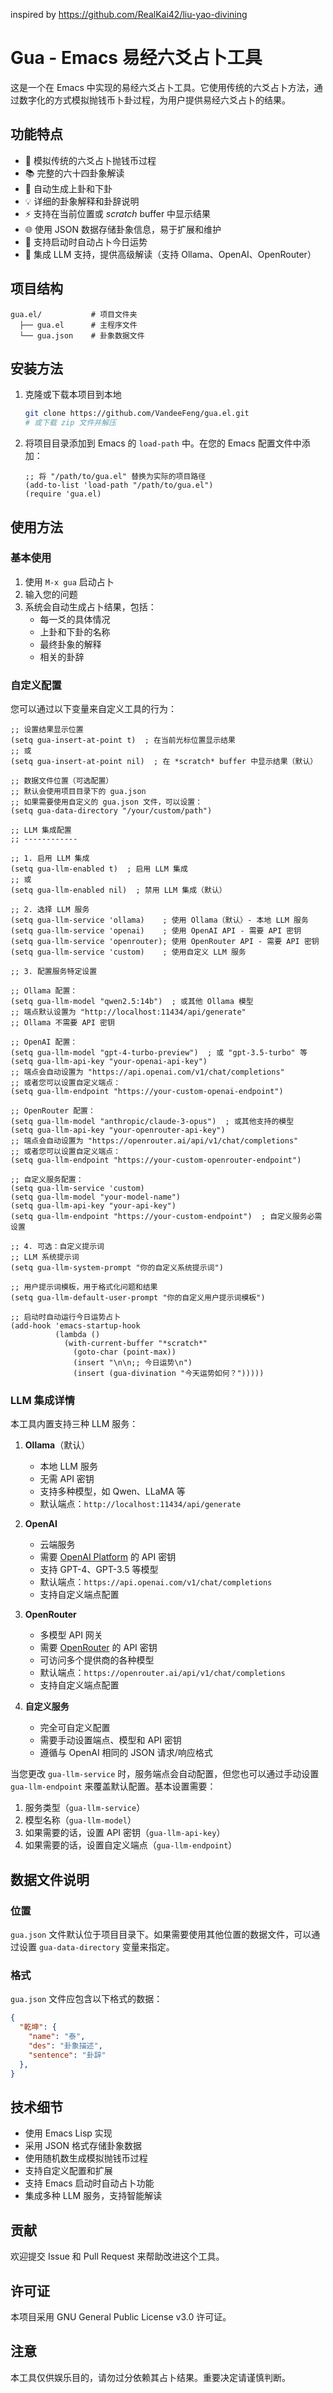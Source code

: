 inspired by https://github.com/RealKai42/liu-yao-divining

# Gua - Emacs 易经六爻占卜工具

这是一个在 Emacs 中实现的易经六爻占卜工具。它使用传统的六爻占卜方法，通过数字化的方式模拟抛钱币卜卦过程，为用户提供易经六爻占卜的结果。

## 功能特点

- 🎲 模拟传统的六爻占卜抛钱币过程
- 📚 完整的六十四卦象解读
- 🔄 自动生成上卦和下卦
- 💡 详细的卦象解释和卦辞说明
- ⚡ 支持在当前位置或 *scratch* buffer 中显示结果
- 🌐 使用 JSON 数据存储卦象信息，易于扩展和维护
- 🔮 支持启动时自动占卜今日运势
- 🤖 集成 LLM 支持，提供高级解读（支持 Ollama、OpenAI、OpenRouter）

## 项目结构

```
gua.el/           # 项目文件夹
  ├── gua.el      # 主程序文件
  └── gua.json    # 卦象数据文件
```

## 安装方法

1. 克隆或下载本项目到本地
   ```bash
   git clone https://github.com/VandeeFeng/gua.el.git
   # 或下载 zip 文件并解压
   ```

2. 将项目目录添加到 Emacs 的 `load-path` 中。在您的 Emacs 配置文件中添加：
   ```elisp
   ;; 将 "/path/to/gua.el" 替换为实际的项目路径
   (add-to-list 'load-path "/path/to/gua.el")
   (require 'gua.el)
   ```

## 使用方法

### 基本使用

1. 使用 `M-x gua` 启动占卜
2. 输入您的问题
3. 系统会自动生成占卜结果，包括：
   - 每一爻的具体情况
   - 上卦和下卦的名称
   - 最终卦象的解释
   - 相关的卦辞

### 自定义配置

您可以通过以下变量来自定义工具的行为：

```elisp
;; 设置结果显示位置
(setq gua-insert-at-point t)  ; 在当前光标位置显示结果
;; 或
(setq gua-insert-at-point nil)  ; 在 *scratch* buffer 中显示结果（默认）

;; 数据文件位置（可选配置）
;; 默认会使用项目目录下的 gua.json
;; 如果需要使用自定义的 gua.json 文件，可以设置：
(setq gua-data-directory "/your/custom/path")

;; LLM 集成配置
;; ------------

;; 1. 启用 LLM 集成
(setq gua-llm-enabled t)  ; 启用 LLM 集成
;; 或
(setq gua-llm-enabled nil)  ; 禁用 LLM 集成（默认）

;; 2. 选择 LLM 服务
(setq gua-llm-service 'ollama)    ; 使用 Ollama（默认）- 本地 LLM 服务
(setq gua-llm-service 'openai)    ; 使用 OpenAI API - 需要 API 密钥
(setq gua-llm-service 'openrouter); 使用 OpenRouter API - 需要 API 密钥
(setq gua-llm-service 'custom)    ; 使用自定义 LLM 服务

;; 3. 配置服务特定设置

;; Ollama 配置：
(setq gua-llm-model "qwen2.5:14b")  ; 或其他 Ollama 模型
;; 端点默认设置为 "http://localhost:11434/api/generate"
;; Ollama 不需要 API 密钥

;; OpenAI 配置：
(setq gua-llm-model "gpt-4-turbo-preview")  ; 或 "gpt-3.5-turbo" 等
(setq gua-llm-api-key "your-openai-api-key")
;; 端点会自动设置为 "https://api.openai.com/v1/chat/completions"
;; 或者您可以设置自定义端点：
(setq gua-llm-endpoint "https://your-custom-openai-endpoint")

;; OpenRouter 配置：
(setq gua-llm-model "anthropic/claude-3-opus")  ; 或其他支持的模型
(setq gua-llm-api-key "your-openrouter-api-key")
;; 端点会自动设置为 "https://openrouter.ai/api/v1/chat/completions"
;; 或者您可以设置自定义端点：
(setq gua-llm-endpoint "https://your-custom-openrouter-endpoint")

;; 自定义服务配置：
(setq gua-llm-service 'custom)
(setq gua-llm-model "your-model-name")
(setq gua-llm-api-key "your-api-key")
(setq gua-llm-endpoint "https://your-custom-endpoint")  ; 自定义服务必需设置

;; 4. 可选：自定义提示词
;; LLM 系统提示词
(setq gua-llm-system-prompt "你的自定义系统提示词")

;; 用户提示词模板，用于格式化问题和结果
(setq gua-llm-default-user-prompt "你的自定义用户提示词模板")

;; 启动时自动运行今日运势占卜
(add-hook 'emacs-startup-hook
          (lambda ()
            (with-current-buffer "*scratch*"
              (goto-char (point-max))
              (insert "\n\n;; 今日运势\n")
              (insert (gua-divination "今天运势如何？")))))
```

### LLM 集成详情

本工具内置支持三种 LLM 服务：

1. **Ollama**（默认）
   - 本地 LLM 服务
   - 无需 API 密钥
   - 支持多种模型，如 Qwen、LLaMA 等
   - 默认端点：`http://localhost:11434/api/generate`

2. **OpenAI**
   - 云端服务
   - 需要 [OpenAI Platform](https://platform.openai.com) 的 API 密钥
   - 支持 GPT-4、GPT-3.5 等模型
   - 默认端点：`https://api.openai.com/v1/chat/completions`
   - 支持自定义端点配置

3. **OpenRouter**
   - 多模型 API 网关
   - 需要 [OpenRouter](https://openrouter.ai) 的 API 密钥
   - 可访问多个提供商的各种模型
   - 默认端点：`https://openrouter.ai/api/v1/chat/completions`
   - 支持自定义端点配置

4. **自定义服务**
   - 完全可自定义配置
   - 需要手动设置端点、模型和 API 密钥
   - 遵循与 OpenAI 相同的 JSON 请求/响应格式

当您更改 `gua-llm-service` 时，服务端点会自动配置，但您也可以通过手动设置 `gua-llm-endpoint` 来覆盖默认配置。基本设置需要：
1. 服务类型（`gua-llm-service`）
2. 模型名称（`gua-llm-model`）
3. 如果需要的话，设置 API 密钥（`gua-llm-api-key`）
4. 如果需要的话，设置自定义端点（`gua-llm-endpoint`）

## 数据文件说明

### 位置

`gua.json` 文件默认位于项目目录下。如果需要使用其他位置的数据文件，可以通过设置 `gua-data-directory` 变量来指定。

### 格式

`gua.json` 文件应包含以下格式的数据：

```json
{
  "乾坤": {
    "name": "泰",
    "des": "卦象描述",
    "sentence": "卦辞"
  },
}
```

## 技术细节

- 使用 Emacs Lisp 实现
- 采用 JSON 格式存储卦象数据
- 使用随机数生成模拟抛钱币过程
- 支持自定义配置和扩展
- 支持 Emacs 启动时自动占卜功能
- 集成多种 LLM 服务，支持智能解读

## 贡献

欢迎提交 Issue 和 Pull Request 来帮助改进这个工具。

## 许可证

本项目采用 GNU General Public License v3.0 许可证。

## 注意

本工具仅供娱乐目的，请勿过分依赖其占卜结果。重要决定请谨慎判断。
